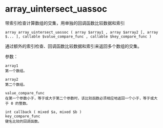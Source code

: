 # array\_uintersect\_uassoc

带索引检查计算数组的交集，用单独的回调函数比较数据和索引

```
array array_uintersect_uassoc ( array $array1 , array $array2 [, array $... ], callable $value_compare_func , callable $key_compare_func )
```

通过额外的索引检查、回调函数比较数据和索引来返回多个数组的交集。

参数：

```
array1
第一个数组。

array2
第二个数组。

value_compare_func
在第一个参数小于，等于或大于第二个参数时，该比较函数必须相应地返回一个小于，等于或大于 0 的整数。

int callback ( mixed $a, mixed $b )
key_compare_func
键名比较的回调函数。
```



